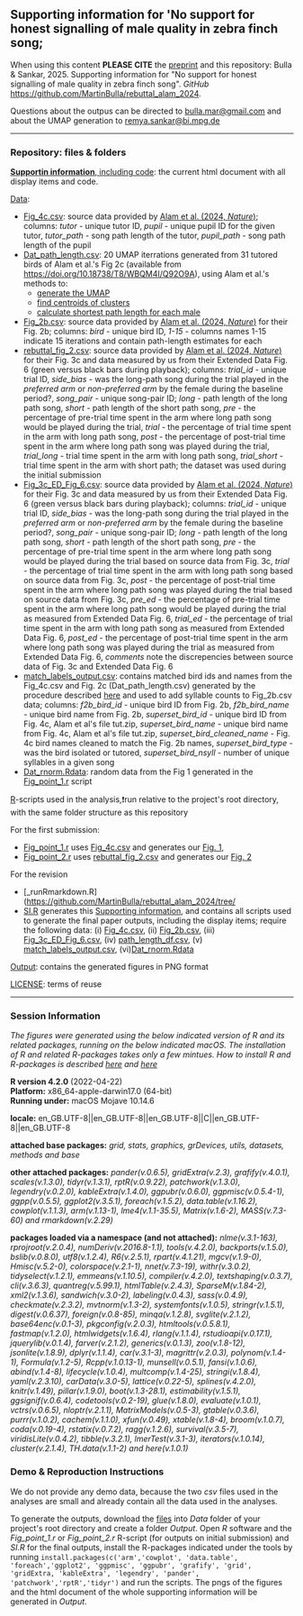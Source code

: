 ## Supporting information for 'No support for honest signalling of male quality in zebra finch song;

When using this content **PLEASE CITE** the [preprint](https://ecoevorxiv.org/repository/view/7530/) and this repository: Bulla & Sankar, 2025. Supporting information for "No support for honest signalling of male quality in zebra finch song". *GitHub* https://github.com/MartinBulla/rebuttal_alam_2024.

Questions about the outpus can be directed to bulla.mar@gmail.com and  about the UMAP generation to remya.sankar@bi.mpg.de

***

### Repository: files & folders
[**Supportin information**, including code](https://martinbulla.github.io/rebuttal_alam_2024/): the current html document with all display items and code.

[Data](Data/):
- [Fig_4c.csv](Data/Fig_4c.csv): source data provided by [Alam et al. (2024, *Nature*)](https://doi.org/10.1038/s41586-024-07207-4); columns: *tutor* - unique tutor ID, *pupil* - unique pupil ID for the given tutor, *tutor_path* - song path length of the tutor, *pupil_path* - song path length of the pupil
- [Dat_path_length.csv](Data/DAT_path_length.csv): 20 UMAP iterrations generated from 31 tutored birds of Alam et al.'s Fig 2c (available from https://doi.org/10.18738/T8/WBQM4I/Q92O9A), using Alam et al.'s methods to:
    -  [generate the UMAP](https://github.com/ymir-k/UMAP_test/blob/main/AlamTests/3-RseedTest/Scripts/generate_rseed_embeddings.ipynb)
    - [find centroids of clusters](https://github.com/ymir-k/UMAP_test/blob/main/AlamTests/3-RseedTest/Scripts/find_kmeans_centroids_of_rseed_embeddings.ipynb)
    - [calculate shortest path length for each male](https://github.com/ymir-k/UMAP_test/blob/main/AlamTests/3-RseedTest/Scripts/bird_paths_from_many_kcentroids.ipynb)
- [Fig_2b.csv](Data/Fig_2b.csv): source data provided by [Alam et al. (2024, *Nature*)](https://doi.org/10.1038/s41586-024-07207-4) for their Fig. 2b; columns: *bird* - unique bird ID, *1-15* - columns names 1-15 indicate 15 iterations and contain path-length estimates for each
- [rebuttal_fig_2.csv](Data/rebuttal_fig_2.csv): source data provided by [Alam et al. (2024, *Nature*)](https://doi.org/10.1038/s41586-024-07207-4) for their Fig. 3c and data measured by us from their Extended Data Fig. 6 (green versus black bars during playback); columns: *trial_id* - unique trial ID, *side_bias* - was the long-path song during the trial played in the *preferred arm* or *non-preferred arm* by the female during the baseline period?, *song_pair* - unique song-pair ID; *long* - path length of the long path song, *short* - path length of the short path song, *pre* - the percentage of pre-trial time spent in the arm where long path song would be played during the trial, *trial* -  the percentage of trial time spent in the arm with long path song, *post* - the percentage of post-trial time spent in the arm where long path song was played during the trial, *trial_long* - trial time spent in the arm with long path song, *trial_short* - trial time spent in the arm with short path; the dataset was used during the initial submission
- [Fig_3c_ED_Fig_6.csv](Data/Fig_3c_ED_Fig_6.csv): source data provided by [Alam et al. (2024, *Nature*)](https://doi.org/10.1038/s41586-024-07207-4) for their Fig. 3c and data measured by us from their Extended Data Fig. 6 (green versus black bars during playback); columns: *trial_id* - unique trial ID, *side_bias* - was the long-path song during the trial played in the *preferred arm* or *non-preferred arm* by the female during the baseline period?, *song_pair* - unique song-pair ID; *long* - path length of the long path song, *short* - path length of the short path song, *pre* - the percentage of pre-trial time spent in the arm where long path song would be played during the trial based on source data from Fig. 3c, *trial* -  the percentage of trial time spent in the arm with long path song based on source data from Fig. 3c, *post* - the percentage of post-trial time spent in the arm where long path song was played during the trial based on source data from Fig. 3c, *pre_ed* - the percentage of pre-trial time spent in the arm where long path song would be played during the trial as measured from Extended Data Fig. 6, *trial_ed* -  the percentage of trial time spent in the arm with long path song as measured from Extended Data Fig. 6, *post_ed* - the percentage of post-trial time spent in the arm where long path song was played during the trial as measured from Extended Data Fig. 6, *comments* note the discrepencies between source data of Fig. 3c and Extended Data Fig. 6
- [match_labels_output.csv](Data/match_labels_output.csv): contains matched bird ids and names from the Fig_4c.csv and Fig. 2c (Dat_path_length.csv) generated by the procedure described [here](Python/create_bird_labels.pdf) and used to add syllable counts to Fig_2b.csv data; columns: *f2b_bird_id* - unique bird ID from Fig. 2b, *f2b_bird_name* - unique bird name from Fig. 2b, *superset_bird_id* - unique bird ID from Fig. 4c, Alam et al's file tut.zip, *superset_bird_name* - unique bird name from Fig. 4c, Alam et al's file tut.zip, *superset_bird_cleaned_name* - Fig. 4c bird names cleaned to match the Fig. 2b names, *superset_bird_type* - was the bird isolated or tutored, *superset_bird_nsyll* - number of unique syllables in a given song
- [Dat_rnorm.Rdata](Data/Dat_rnorm.Rdata): random data from the Fig 1 generated in the [Fig_point_1.r](R/Fig_point_1.r) script


[R](R/)-scripts used in the analysis,❗run relative to the project's root directory, with the same folder structure as this repository

For the first submission:
- [Fig_point_1.r](R/Fig_point_1.r) uses [Fig_4c.csv](Data/Fig_4c.csv) and generates our [Fig. 1](Output/Fig_point_1.png),
- [Fig_point_2.r](R/Fig_point_2.r) uses [rebuttal_fig_2.csv](Data/rebuttal_fig_2.csv) and generates our [Fig. 2](Output/Fig_point_2.png) 

For the revision
- [_runRmarkdown.R](https://github.com/MartinBulla/rebuttal_alam_2024/tree/
- [SI.R](https://github.com/MartinBulla/rebuttal_alam_2024/tree/main/R/SI.R) generates this [Supporting information](https://martinbulla.github.io/rebuttal_alam_2024/), and contains all scripts used to generate the final paper outputs, including the display items; require the following data: (i) [Fig_4c.csv](https://github.com/MartinBulla/rebuttal_alam_2024/tree/main/Data/Fig_4c.csv), (ii) [Fig_2b.csv](https://github.com/MartinBulla/rebuttal_alam_2024/tree/main/Data/Fig_2b.csv), (iii) [Fig_3c_ED_Fig_6.csv](https://github.com/MartinBulla/rebuttal_alam_2024/tree/main/Data/Fig_3c_ED_Fig_6.csv), (iv) [path_length_df.csv](https://github.com/MartinBulla/rebuttal_alam_2024/tree/main/Data/path_length_df.csv), (v) [match_labels_output.csv](https://github.com/MartinBulla/rebuttal_alam_2024/tree/main/Data/match_labels_output.csv), (vi)[Dat_rnorm.Rdata](Data/Dat_rnorm.Rdata)

[Output](Output/): contains the generated figures in PNG format

[LICENSE](LICENSE.txt): terms of reuse

***

### Session Information
*The figures were generated using the below indicated version of R and its related packages, running on the below indicated macOS. The installation of R and related R-packages takes only a few mintues. How to install R and R-packages is described [here](https://rstudio-education.github.io/hopr/starting.html) and [here](https://rstudio-education.github.io/hopr/packages2.html#installing-packages)*

**R version 4.2.0** (2022-04-22)  
**Platform:** x86_64-apple-darwin17.0 (64-bit)  
**Running under:** macOS Mojave 10.14.6  

**locale:** en_GB.UTF-8||en_GB.UTF-8||en_GB.UTF-8||C||en_GB.UTF-8||en_GB.UTF-8

**attached base packages:** *grid, stats, graphics, grDevices, utils, datasets, methods and base*

**other attached packages:**
*pander(v.0.6.5), gridExtra(v.2.3), grafify(v.4.0.1), scales(v.1.3.0), tidyr(v.1.3.1), rptR(v.0.9.22), patchwork(v.1.3.0), legendry(v.0.2.0), kableExtra(v.1.4.0), ggpubr(v.0.6.0), ggpmisc(v.0.5.4-1), ggpp(v.0.5.5), ggplot2(v.3.5.1), foreach(v.1.5.2), data.table(v.1.16.2), cowplot(v.1.1.3), arm(v.1.13-1), lme4(v.1.1-35.5), Matrix(v.1.6-2), MASS(v.7.3-60) and rmarkdown(v.2.29)*

**packages loaded via a namespace (and not attached):** 
*nlme(v.3.1-163), rprojroot(v.2.0.4), numDeriv(v.2016.8-1.1), tools(v.4.2.0), backports(v.1.5.0), bslib(v.0.8.0), utf8(v.1.2.4), R6(v.2.5.1), rpart(v.4.1.21), mgcv(v.1.9-0), Hmisc(v.5.2-0), colorspace(v.2.1-1), nnet(v.7.3-19), withr(v.3.0.2), tidyselect(v.1.2.1), emmeans(v.1.10.5), compiler(v.4.2.0), textshaping(v.0.3.7), cli(v.3.6.3), quantreg(v.5.99.1), htmlTable(v.2.4.3), SparseM(v.1.84-2), xml2(v.1.3.6), sandwich(v.3.0-2), labeling(v.0.4.3), sass(v.0.4.9), checkmate(v.2.3.2), mvtnorm(v.1.3-2), systemfonts(v.1.0.5), stringr(v.1.5.1), digest(v.0.6.37), foreign(v.0.8-85), minqa(v.1.2.8), svglite(v.2.1.2), base64enc(v.0.1-3), pkgconfig(v.2.0.3), htmltools(v.0.5.8.1), fastmap(v.1.2.0), htmlwidgets(v.1.6.4), rlang(v.1.1.4), rstudioapi(v.0.17.1), jquerylib(v.0.1.4), farver(v.2.1.2), generics(v.0.1.3), zoo(v.1.8-12), jsonlite(v.1.8.9), dplyr(v.1.1.4), car(v.3.1-3), magrittr(v.2.0.3), polynom(v.1.4-1), Formula(v.1.2-5), Rcpp(v.1.0.13-1), munsell(v.0.5.1), fansi(v.1.0.6), abind(v.1.4-8), lifecycle(v.1.0.4), multcomp(v.1.4-25), stringi(v.1.8.4), yaml(v.2.3.10), carData(v.3.0-5), lattice(v.0.22-5), splines(v.4.2.0), knitr(v.1.49), pillar(v.1.9.0), boot(v.1.3-28.1), estimability(v.1.5.1), ggsignif(v.0.6.4), codetools(v.0.2-19), glue(v.1.8.0), evaluate(v.1.0.1), vctrs(v.0.6.5), nloptr(v.2.1.1), MatrixModels(v.0.5-3), gtable(v.0.3.6), purrr(v.1.0.2), cachem(v.1.1.0), xfun(v.0.49), xtable(v.1.8-4), broom(v.1.0.7), coda(v.0.19-4), rstatix(v.0.7.2), ragg(v.1.2.6), survival(v.3.5-7), viridisLite(v.0.4.2), tibble(v.3.2.1), lmerTest(v.3.1-3), iterators(v.1.0.14), cluster(v.2.1.4), TH.data(v.1.1-2) and here(v.1.0.1)*  

### Demo & Reproduction Instructions
We do not provide any demo data, because the two *csv* files used in the analyses are small and already contain all the data used in the analyses. 

To generate the outputs, download the [files](Data/) into *Data* folder of your project's root directory and create a folder *Output*. Open *R* software and the *Fig_point_1.r* or  *Fig_point_2.r* R-script (for outputs on initial submission) and *SI.R* for the final outputs, install the R-packages indicated under the tools by running `install.packages(c('arm','cowplot', 'data.table', 'foreach','ggplot2', 'ggpmisc', 'ggpubr', 'grafify', 'grid', 'gridExtra, 'kableExtra', 'legendry', 'pander', 'patchwork','rptR','tidyr')` and run the scripts. The pngs of the figures and the html document of the whole supporting information will be generated in *Output*.
